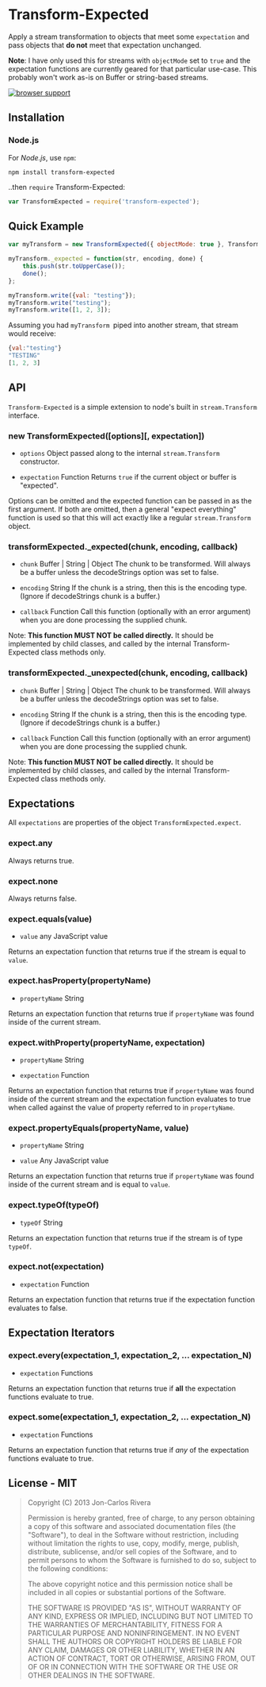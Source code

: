 # Transform-Expected

Apply a stream transformation to objects that meet some `expectation` and pass objects that **do not** meet that expectation unchanged.

**Note**: I have only used this for streams with `objectMode` set to `true` and the expectation functions are currently geared for that particular use-case. This probably won't work as-is on Buffer or string-based streams.

[![browser support](https://ci.testling.com/imbcmdth/transform-expected.png)](https://ci.testling.com/imbcmdth/transform-expected)

## Installation

### Node.js

For *Node.js*, use `npm`:

````console
npm install transform-expected
````

..then `require` Transform-Expected:

````javascript
var TransformExpected = require('transform-expected');
````

## Quick Example

````javascript
var myTransform = new TransformExpected({ objectMode: true }, TransformExpected.expect.typeOf("string"));

myTransform._expected = function(str, encoding, done) {
    this.push(str.toUpperCase());
    done();
};

myTransform.write({val: "testing"});
myTransform.write("testing");
myTransform.write([1, 2, 3]);
````

Assuming you had `myTransform `piped into another stream, that stream would receive:

````javascript
{val:"testing"}
"TESTING"
[1, 2, 3]
````

## API

`Transform-Expected` is a simple extension to node's built in `stream.Transform` interface.

### new TransformExpected([options][, expectation])

* `options` Object passed along to the internal `stream.Transform` constructor.

* `expectation` Function Returns `true` if the current object or buffer is "expected".

Options can be omitted and the expected function can be passed in as the first argument. If both are omitted, then a general "expect everything" function is used so that this will act exactly like a regular `stream.Transform` object.

### transformExpected._expected(chunk, encoding, callback)

* `chunk` Buffer | String | Object The chunk to be transformed. Will always be a buffer unless the decodeStrings option was set to false.

* `encoding` String If the chunk is a string, then this is the encoding type. (Ignore if decodeStrings chunk is a buffer.)

* `callback` Function Call this function (optionally with an error argument) when you are done processing the supplied chunk.

Note: **This function MUST NOT be called directly.** It should be implemented by child classes, and called by the internal Transform-Expected class methods only.


### transformExpected._unexpected(chunk, encoding, callback)

* `chunk` Buffer | String | Object The chunk to be transformed. Will always be a buffer unless the decodeStrings option was set to false.

* `encoding` String If the chunk is a string, then this is the encoding type. (Ignore if decodeStrings chunk is a buffer.)

* `callback` Function Call this function (optionally with an error argument) when you are done processing the supplied chunk.

Note: **This function MUST NOT be called directly.** It should be implemented by child classes, and called by the internal Transform-Expected class methods only.

## Expectations

All `expectations` are properties of the object `TransformExpected.expect`.

### expect.any

Always returns true.

### expect.none

Always returns false.

### expect.equals(value)

* `value` any JavaScript value

Returns an expectation function that returns true if the stream is equal to `value`.

### expect.hasProperty(propertyName)

* `propertyName` String

Returns an expectation function that returns true if `propertyName` was found inside of the current stream.

### expect.withProperty(propertyName, expectation)

* `propertyName` String

* `expectation` Function

Returns an expectation function that returns true if `propertyName` was found inside of the current stream and the expectation function evaluates to true when called against the value of property referred to in `propertyName`.

### expect.propertyEquals(propertyName, value)

* `propertyName` String

* `value` Any JavaScript value

Returns an expectation function that returns true if `propertyName` was found inside of the current stream and is equal to `value`.

### expect.typeOf(typeOf)

* `typeOf` String

Returns an expectation function that returns true if the stream is of type `typeOf`.

### expect.not(expectation)

* `expectation` Function

Returns an expectation function that returns true if the expectation function evaluates to false.

## Expectation Iterators

### expect.every(expectation_1, expectation_2, ... expectation_N)

* `expectation` Functions

Returns an expectation function that returns true if **all** the expectation functions evaluate to true.

### expect.some(expectation_1, expectation_2, ... expectation_N)

* `expectation` Functions

Returns an expectation function that returns true if *any* of the expectation functions evaluate to true.

## License - MIT

> Copyright (C) 2013 Jon-Carlos Rivera
> 
> Permission is hereby granted, free of charge, to any person obtaining a copy of this software and associated documentation files (the "Software"), to deal in the Software without restriction, including without limitation the rights to use, copy, modify, merge, publish, distribute, sublicense, and/or sell copies of the Software, and to permit persons to whom the Software is furnished to do so, subject to the following conditions:
>
> The above copyright notice and this permission notice shall be included in all copies or substantial portions of the Software.
>
> THE SOFTWARE IS PROVIDED "AS IS", WITHOUT WARRANTY OF ANY KIND, EXPRESS OR IMPLIED, INCLUDING BUT NOT LIMITED TO THE WARRANTIES OF MERCHANTABILITY, FITNESS FOR A PARTICULAR PURPOSE AND NONINFRINGEMENT. IN NO EVENT SHALL THE AUTHORS OR COPYRIGHT HOLDERS BE LIABLE FOR ANY CLAIM, DAMAGES OR OTHER LIABILITY, WHETHER IN AN ACTION OF CONTRACT, TORT OR OTHERWISE, ARISING FROM, OUT OF OR IN CONNECTION WITH THE SOFTWARE OR THE USE OR OTHER DEALINGS IN THE SOFTWARE.
